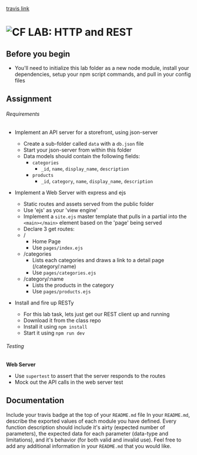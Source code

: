 [travis link](https://www.travis-ci.com/holliemaethomas/lab-06)

![CF](http://i.imgur.com/7v5ASc8.png) LAB: HTTP and REST
========================================================

## Before you begin
* You'll need to initialize this lab folder as a new node module, install your dependencies, setup your npm script commands, and pull in your config files

## Assignment
###### Requirements
* Implement an API server for a storefront, using json-server
  * Create a sub-folder called `data` with a `db.json` file
  * Start your json-server from within this folder
  * Data models should contain the following fields:
    * `categories`
      * `_id`, `name`, `display_name`, `description`
    * `products`
      * `_id`, `category`, `name`, `display_name`, `description`

* Implement a Web Server with express and ejs
  * Static routes and assets served from the public folder
  * Use 'ejs' as your 'view engine'
  * Implement a `site.ejs` master template that pulls in a partial into the `<main></main>` element based on the 'page' being served
  * Declare 3 get routes:
  * /
    * Home Page
    * Use `pages/index.ejs`
  * /categories
    * Lists each categories and draws a link to a detail page (/category/:name)
    * Use `pages/categories.ejs`
  * /category/:name
    * Lists the products in the category
    * Use `pages/products.ejs`

* Install and fire up RESTy
  * For this lab task, lets just get our REST client up and running
  * Download it from the class repo
  * Install it using `npm install`
  * Start it using `npm run dev`


###### Testing
**Web Server**

* Use `supertest` to assert that the server responds to the routes
* Mock out the API calls in the web server test


##  Documentation
Include your travis badge at the top of your `README.md` file
In your `README.md`, describe the exported values of each module you have defined. Every function description should include it's airty (expected number of parameters), the expected data for each parameter (data-type and limitations), and it's behavior (for both valid and invalid use). Feel free to add any additional information in your `README.md` that you would like.
